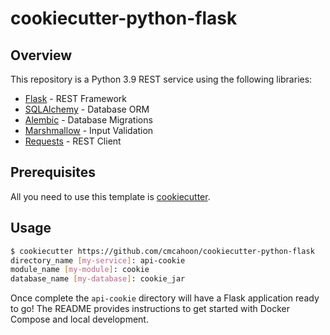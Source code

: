 # cookiecutter-python-flask


## Overview

This repository is a Python 3.9 REST service using the following libraries:
- [Flask](https://flask.palletsprojects.com/en/1.1.x/) - REST Framework
- [SQLAlchemy](https://flask-sqlalchemy.palletsprojects.com/en/2.x/) - Database ORM
- [Alembic](https://flask-migrate.readthedocs.io/en/latest/#) - Database Migrations
- [Marshmallow](https://flask-marshmallow.readthedocs.io/en/latest/) - Input Validation
- [Requests](https://requests.readthedocs.io/en/master/) - REST Client


## Prerequisites

All you need to use this template is [cookiecutter](https://cookiecutter.readthedocs.io/en/latest/index.html).


## Usage

```bash
$ cookiecutter https://github.com/cmcahoon/cookiecutter-python-flask
directory_name [my-service]: api-cookie
module_name [my-module]: cookie
database_name [my-database]: cookie_jar
```

Once complete the `api-cookie` directory will have a Flask application ready to go! The README provides instructions to get started with Docker Compose and local development.